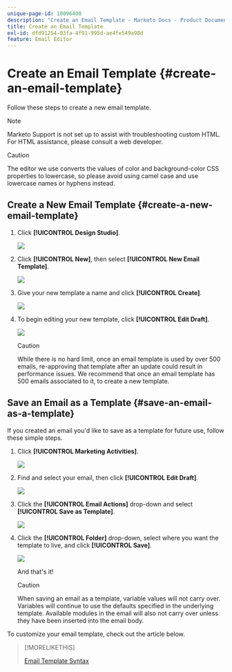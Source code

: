 ```yaml
---
unique-page-id: 10096400
description: "Create an Email Template - Marketo Docs - Product Documentation"
title: Create an Email Template
exl-id: dfd91254-03fa-4f91-995d-ae4fe549a98d
feature: Email Editor
---
```

# Create an Email Template {#create-an-email-template}

Follow these steps to create a new email template.

>[!NOTE]
>
>Marketo Support is not set up to assist with troubleshooting custom HTML. For HTML assistance, please consult a web developer.

>[!CAUTION]
>
>The editor we use converts the values of color and background-color CSS properties to lowercase, so please avoid using camel case and use lowercase names or hyphens instead.

## Create a New Email Template {#create-a-new-email-template}

1. Click **[!UICONTROL Design Studio]**.

   ![](assets/designstudio.png)

1. Click **[!UICONTROL New]**, then select **[!UICONTROL New Email Template]**.

   ![](assets/ds-two.png)

1. Give your new template a name and click **[!UICONTROL Create]**.

   ![](assets/three-1.png)

1. To begin editing your new template, click **[!UICONTROL Edit Draft]**.

   ![](assets/4.png)

   >[!CAUTION]
   >
   >While there is no hard limit, once an email template is used by over 500 emails, re-approving that template after an update could result in performance issues. We recommend that once an email template has 500 emails associated to it, to create a new template.

## Save an Email as a Template {#save-an-email-as-a-template}

If you created an email you'd like to save as a template for future use, follow these simple steps.

1. Click **[!UICONTROL Marketing Activities]**.

   ![](assets/one.png)

1. Find and select your email, then click **[!UICONTROL Edit Draft]**.

   ![](assets/two-1.png)

1. Click the **[!UICONTROL Email Actions]** drop-down and select **[!UICONTROL Save as Template]**.

   ![](assets/four-1.png)

1. Click the **[!UICONTROL Folder]** drop-down, select where you want the template to live, and click **[!UICONTROL Save]**.

   ![](assets/five-1.png)

   And that's it!

   >[!CAUTION]
   >
   >When saving an email as a template, variable values will not carry over. Variables will continue to use the defaults specified in the underlying template. Available modules in the email will also not carry over unless they have been inserted into the email body.

To customize your email template, check out the article below.

>[!MORELIKETHIS]
>
>[Email Template Syntax](/help/marketo/product-docs/email-marketing/general/email-editor-2/email-template-syntax.md)
